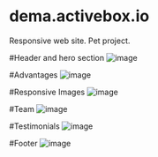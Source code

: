 # dema.activebox.io
Responsive web site. Pet project.


#Header and hero section
![image](https://user-images.githubusercontent.com/80632445/224513554-119b517f-ca6f-4c81-ae31-cd37c7c8ecb1.png)



#Advantages
![image](https://user-images.githubusercontent.com/80632445/224513574-6bbec8ec-cdbb-45c0-b8ca-6ffb06faff52.png)



#Responsive Images
![image](https://user-images.githubusercontent.com/80632445/224513586-4915c295-a741-4222-bbf3-ef779d98bb0b.png)



#Team
![image](https://user-images.githubusercontent.com/80632445/224513592-7fe0e199-9370-48cc-a363-93b2bba4fd73.png)



#Testimonials
![image](https://user-images.githubusercontent.com/80632445/224513608-6fc7cad9-ddfc-479a-8b39-7c433281194c.png)



#Footer
![image](https://user-images.githubusercontent.com/80632445/224513611-5f2062a7-b1db-4d7d-a65a-8a8296332a11.png)
